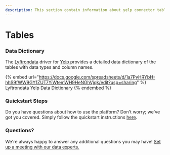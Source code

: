 ```yaml
---
description: This section contain information about yelp connector tables information
---
```


# Tables

### Data Dictionary

The [Lyftrondata](https://www.lyftrondata.com/) driver for [Yelp](https://www.lyftrondata.com/integration/yelp/)[ ](https://www.lyftrondata.com/integration/yelp/)provides a detailed data dictionary of the tables with data types and column names.

{% embed url="https://docs.google.com/spreadsheets/d/1a7PyHRYbH-hhS9fWW9GY1ZUT7YiWtemWH9HeNGhVjqk/edit?usp=sharing" %}
Lyftrondata Yelp Data Dictionary
{% endembed %}

### Quickstart Steps

Do you have questions about how to use the platform? Don't worry; we've got you covered. Simply follow the quickstart instructions [here](../../../../quickstart-steps.md).

### Questions? <a href="#questions" id="questions"></a>

We're always happy to answer any additional questions you may have! [Set up a meeting with our data experts.](https://www.lyftrondata.com/book-a-meeting/)

